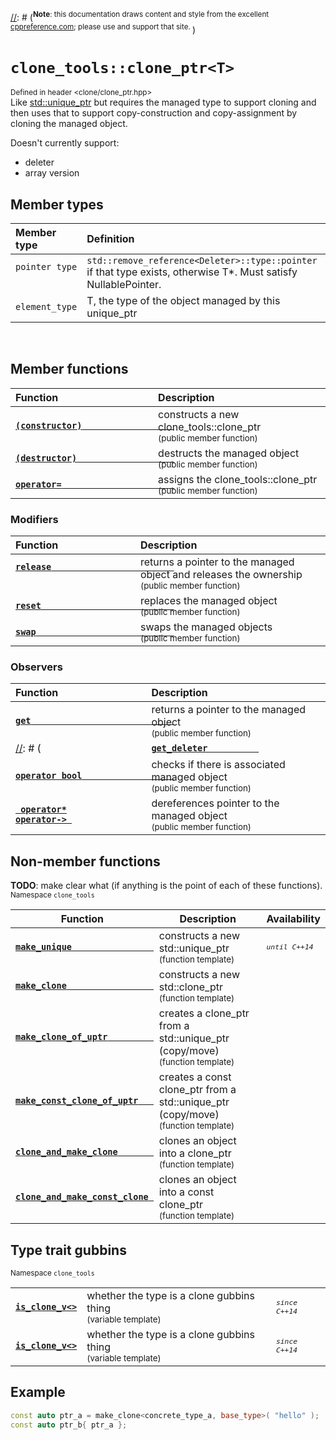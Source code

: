[//]: # (TODO: Can these notes be put into a header?)
[//]: # (<sup>**Note**: this library requires C++11 or higher</sup> <br />)
[//]: # (<sup>**Note**: this documentation draws content and style from the excellent [cppreference.com](http://cppreference.com); please use and support that site. </sup>)

# `clone_tools::clone_ptr<T>`

<sup>Defined in header &lt;clone/clone_ptr.hpp&gt;</sup><br />
Like [std::unique_ptr](http://cppreference.com/SOME_GUFF_HERE/unique_ptr) but requires the managed type to support cloning and then uses that to support copy-construction and copy-assignment by cloning the managed object.

Doesn't currently support:

 * deleter
 * array version
 

## Member types

| Member type | Definition |
|:--- |:--- |
| `pointer type` &nbsp; | `std::remove_reference<Deleter>::type::pointer` if that type exists, otherwise T*. Must satisfy NullablePointer.</sup> |
| `element_type` | T, the type of the object managed by this unique_ptr</sup> |
<br />


## Member functions

| Function | Description |
|:--- |:--- |
| [**` (constructor)                   `** ](http://bbc.com) | constructs a new clone_tools::clone_ptr                                <br /> <sup> (public member function) </sup> |
| [**` (destructor)                    `** ](http://bbc.com) | destructs the managed object                                           <br /> <sup> (public member function) </sup> |
| [**` operator=                       `** ](http://bbc.com) | assigns the clone_tools::clone_ptr                                     <br /> <sup> (public member function) </sup> |


### Modifiers

| Function | Description |
|:--- |:--- |
| [**` release                         `** ](http://bbc.com) &nbsp; &nbsp; &nbsp; &nbsp; &nbsp; &nbsp; &nbsp; | returns a pointer to the managed object and releases the ownership     <br /> <sup> (public member function) </sup> |
| [**` reset                           `** ](http://bbc.com) | replaces the managed object                                            <br /> <sup> (public member function) </sup> |
| [**` swap                            `** ](http://bbc.com) | swaps the managed objects                                              <br /> <sup> (public member function) </sup> |


### Observers

| Function | Description |
|:--- |:--- |
| [**` get                             `** ](http://bbc.com) | returns a pointer to the managed object                                <br /> <sup> (public member function) </sup> |
[//]: # ( | [**` get_deleter           `** ](http://bbc.com) | returns the deleter that is used for destruction of the managed object <br /> <sup> (public member function) </sup> | )
| [**` operator bool                   `** ](http://bbc.com) | checks if there is associated managed object                           <br /> <sup> (public member function) </sup> |
| [**` operator*`**<br />**`operator-> `** ](http://bbc.com) | dereferences pointer to the managed object                             <br /> <sup> (public member function) </sup> |

## Non-member functions

**TODO**: make clear what (if anything is the point of each of these functions). <br />
<sub>Namespace `clone_tools`</sub>

| Function | Description | Availability |
| --- | --- | --- |
| [**`make_unique                `**](http://bbc.com) | constructs a new std::unique_ptr <br /> <sup>(function template)</sup> | <sub>*`until C++14`*</sub> |
| [**`make_clone                 `**](http://bbc.com) | constructs a new std::clone_ptr  <br /> <sup>(function template)</sup> | |
| [**`make_clone_of_uptr         `**](http://bbc.com) | creates a clone_ptr from a std::unique_ptr (copy/move) <br /> <sup>(function template)</sup> | |
| [**`make_const_clone_of_uptr   `**](http://bbc.com) | creates a const clone_ptr from a std::unique_ptr (copy/move) <br /> <sup>(function template)</sup> | |
| [**`clone_and_make_clone       `**](http://bbc.com) | clones an object into a clone_ptr<br /> <sup>(function template)</sup> | |
| [**`clone_and_make_const_clone `**](http://bbc.com) | clones an object into a const clone_ptr<br /> <sup>(function template)</sup> | |


## Type trait gubbins

<sub>Namespace `clone_tools`</sub>

|     |     |     |
| --- | --- | --- |
| [**`is_clone_v<>`**](http://bbc.com) | whether the type is a clone gubbins thing<br /> <sup>(variable template)</sup> | <sub>*`since C++14`*</sub> |
| [**`is_clone_v<>`**](http://bbc.com) | whether the type is a clone gubbins thing<br /> <sup>(variable template)</sup> | <sub>*`since C++14`*</sub> |



## Example

~~~~~cpp
const auto ptr_a = make_clone<concrete_type_a, base_type>( "hello" );
const auto ptr_b{ ptr_a };
~~~~~
